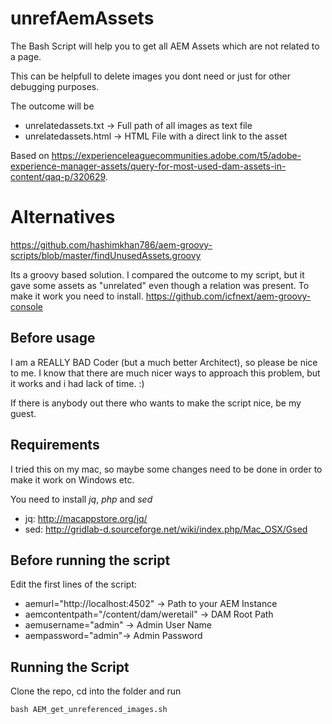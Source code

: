 # unrefAemAssets
The Bash Script will help you to get all AEM Assets which are not related to a page.

This can be helpfull to delete images you dont need or just for other debugging purposes.

The outcome will be 
-   unrelatedassets.txt -> Full path of all images as text file
-   unrelatedassets.html -> HTML File with a direct link to the asset

Based on https://experienceleaguecommunities.adobe.com/t5/adobe-experience-manager-assets/query-for-most-used-dam-assets-in-content/qaq-p/320629.

# Alternatives
https://github.com/hashimkhan786/aem-groovy-scripts/blob/master/findUnusedAssets.groovy

Its a groovy based solution. I compared the outcome to my script, but it gave some assets as "unrelated" even though a relation was present.
To make it work you need to install.
https://github.com/icfnext/aem-groovy-console

## Before usage
I am a REALLY BAD Coder (but a much better Architect), so please be nice to me. I know that there are much nicer ways to approach this problem, but it works and i had lack of time. :)

If there is anybody out there who wants to make the script nice, be my guest.

## Requirements
I tried this on my mac, so maybe some changes need to be done in order to make it work on Windows etc.

You need to install *jq*, *php* and *sed*
-   jq: http://macappstore.org/jq/
-   sed: http://gridlab-d.sourceforge.net/wiki/index.php/Mac_OSX/Gsed

## Before running the script
Edit the first lines of the script:

-   aemurl="http://localhost:4502" -> Path to your AEM Instance
-   aemcontentpath="/content/dam/weretail" -> DAM Root Path
-   aemusername="admin" -> Admin User Name
-   aempassword="admin"-> Admin Password 

## Running the Script
Clone the repo, cd into the folder and run

```
bash AEM_get_unreferenced_images.sh
```


